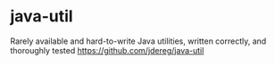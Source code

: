 
# java-util
Rarely available and hard-to-write Java utilities, written correctly, and thoroughly tested
https://github.com/jdereg/java-util
